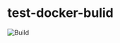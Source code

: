 # test-docker-bulid

![Build](https://github.com/myprogrammerpersonality/test-docker-bulid/workflows/Docker%20Image%20CI/badge.svg)
